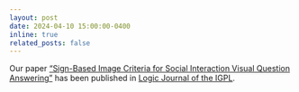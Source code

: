 ```yaml
---
layout: post
date: 2024-04-10 15:00:00-0400
inline: true
related_posts: false
---
```


Our paper <a href='https://academic.oup.com/jigpal/advance-article-abstract/doi/10.1093/jigpal/jzae026/7632103'>“Sign-Based Image Criteria for Social Interaction Visual Question Answering”</a> has been published in <a href='https://academic.oup.com/jigpal'>Logic Journal of the IGPL</a>.
